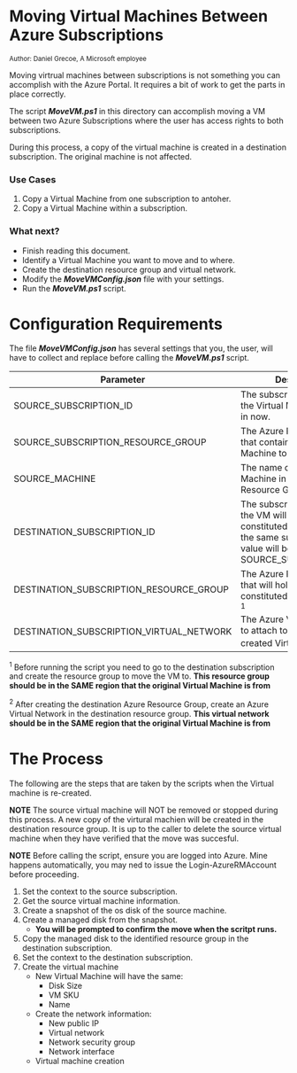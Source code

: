# Moving Virtual Machines Between Azure Subscriptions
<sub>Author: Daniel Grecoe, A Microsoft employee</sub>

Moving virtrual machines between subscriptions is not something you can accomplish with the Azure Portal. It requires a bit of work to get the parts in place correctly. 

The script ***MoveVM.ps1*** in this directory can accomplish moving a VM between two Azure Subscriptions where the user has access rights to both subscriptions. 

During this process, a copy of the virtual machine is created in a destination 
subscription. The original machine is not affected.

### Use Cases ###
1. Copy a Virtual Machine from one subscription to antoher.
2. Copy a Virtual Machine within a subscription.

### What next? ###
- Finish reading this document.
- Identify a Virtual Machine you want to move and to where.
- Create the destination resource group and virtual network.
- Modify the ***MoveVMConfig.json*** file with your settings.
- Run the ***MoveVM.ps1*** script.

# Configuration Requirements
The file ***MoveVMConfig.json*** has several settings that you, the user, will have to collect and replace before calling the ***MoveVM.ps1*** script.

|Parameter|Description|
|-------------------|----------------------|
|SOURCE_SUBSCRIPTION_ID|The subscription ID where the Virtual Machine resides in now.|
|SOURCE_SUBSCRIPTION_RESOURCE_GROUP|The Azure Resource Group that contains the Virtual Machine to move.|
|SOURCE_MACHINE|The name of the Virtual Machine in the above Azure Resource Group|
|DESTINATION_SUBSCRIPTION_ID|The subscription ID where the VM will be re-constituted. If copying to the same subscription, this value will be equal to SOURCE_SUBSCRIPTION_ID|
|DESTINATION_SUBSCRIPTION_RESOURCE_GROUP|The Azure Resource Group that will hold the re-constituted Virtual Machine <sup>1</sup>|
|DESTINATION_SUBSCRIPTION_VIRTUAL_NETWORK|The Azure Virtual Network to attach to the newly created Virtual Machine <sup>2</sup>|

<sup>1</sup> Before running the script you need to go to the destination subscription and create the resource group to move the VM to. <b>This resource group should be in the SAME region that the original Virtual Machine is from</b>

<sup>2</sup> After creating the destination Azure Resource Group, create an Azure Virtual Network in the destination resource group. <b>This virtual network should be in the SAME region that the original Virtual Machine is from</b>

# The Process
The following are the steps that are taken by the scripts when the Virtual machine is re-created. 

<b>NOTE</b> The source virtual machine will NOT be removed or stopped during this process. A new copy of the virtural machien will be created in the destination resource group. It is up to the caller to delete the source virtual machine when they have verified that the move was succesful. 

<b>NOTE</b> Before calling the script, ensure you are logged into Azure. Mine happens automatically, you may ned to issue the Login-AzureRMAccount before proceeding.

1. Set the context to the source subscription.
2. Get the source virtual machine information.
3. Create a snapshot of the os disk of the source machine.
4. Create a managed disk from the snapshot.
    - <b>You will be prompted to confirm the move when the scritpt runs. </b>
5. Copy the managed disk to the identified resource group in the destination subscription.
6. Set the context to the destination subscription.
7. Create the virtual machine
    - New Virtual Machine will have the same:
        - Disk Size
        - VM SKU
        - Name
    - Create the network information:
        - New public IP
        - Virtual network
        - Network security group    
        - Network interface
    - Virtual machine creation